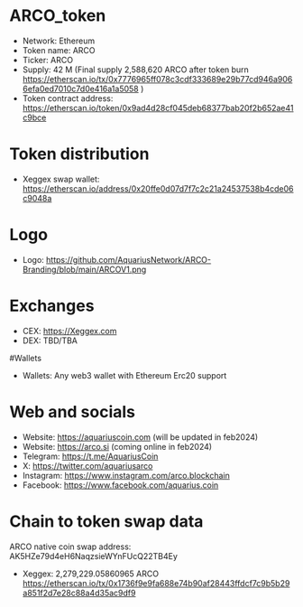 # ARCO_token

* Network: Ethereum
* Token name: ARCO
* Ticker: ARCO
* Supply: 42 M (Final supply 2,588,620 ARCO after token burn https://etherscan.io/tx/0x7776965ff078c3cdf333689e29b77cd946a9066efa0ed7010c7d0e416a1a5058 )
* Token contract address: https://etherscan.io/token/0x9ad4d28cf045deb68377bab20f2b652ae41c9bce

# Token distribution 

* Xeggex swap wallet: https://etherscan.io/address/0x20ffe0d07d7f7c2c21a24537538b4cde06c9048a

# Logo
* Logo: https://github.com/AquariusNetwork/ARCO-Branding/blob/main/ARCOV1.png
  
# Exchanges
* CEX: https://Xeggex.com
* DEX: TBD/TBA
  
#Wallets
* Wallets: Any web3 wallet with Ethereum Erc20 support

# Web and socials
* Website: https://aquariuscoin.com (will be updated in feb2024)
* Website: https://arco.si (coming online in feb2024)
* Telegram: https://t.me/AquariusCoin
* X: https://twitter.com/aquariusarco
* Instagram: https://www.instagram.com/arco.blockchain
* Facebook: https://www.facebook.com/aquarius.coin

# Chain to token swap data

ARCO native coin swap address: AK5HZe79d4eH6NaqzsieWYnFUcQ22TB4Ey 

* Xeggex: 2,279,229.05860965 ARCO https://etherscan.io/tx/0x1736f9e9fa688e74b90af28443ffdcf7c9b5b29a851f2d7e28c88a4d35ac9df9
